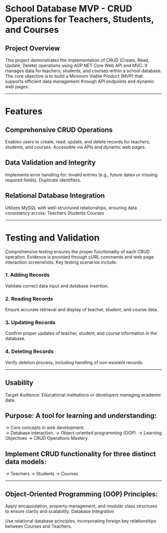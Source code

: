 # School Database MVP - CRUD Operations for Teachers, Students, and Courses
## Project Overview
This project demonstrates the implementation of CRUD (Create, Read, Update, Delete) operations using ASP.NET Core Web API and MVC. It manages data for teachers, students, and courses within a school database. The core objective is to build a Minimum Viable Product (MVP) that supports efficient data management through API endpoints and dynamic web pages.

---
# Features
## Comprehensive CRUD Operations
Enables users to create, read, update, and delete records for teachers, students, and courses.
Accessible via APIs and dynamic web pages.

## Data Validation and Integrity
Implements error handling for:
Invalid entries (e.g., future dates or missing required fields).
Duplicate identifiers.

## Relational Database Integration
Utilizes MySQL with well-structured relationships, ensuring data consistency across:
Teachers 
Students 
Courses

---
# Testing and Validation
Comprehensive testing ensures the proper functionality of each CRUD operation. Evidence is provided through cURL commands and web page interaction screenshots. Key testing scenarios include:

### 1. Adding Records
Validate correct data input and database insertion.

### 2. Reading Records
Ensure accurate retrieval and display of teacher, student, and course data.

### 3. Updating Records
Confirm proper updates of teacher, student, and course information in the database.

### 4. Deleting Records
Verify deletion process, including handling of non-existent records.

--- 

## Usability
Target Audience: Educational institutions or developers managing academic data.

## Purpose: A tool for learning and understanding:
-> Core concepts in web development.  
-> Database interaction. 
-> Object-oriented programming (OOP). 
-> Learning Objectives 
-> CRUD Operations Mastery

## Implement CRUD functionality for three distinct data models:
-> Teachers 
-> Students 
-> Courses

---
## Object-Oriented Programming (OOP) Principles:
Apply encapsulation, property management, and modular class structures to ensure clarity and scalability.
Database Integration

Use relational database principles, incorporating foreign key relationships between Courses and Teachers.
